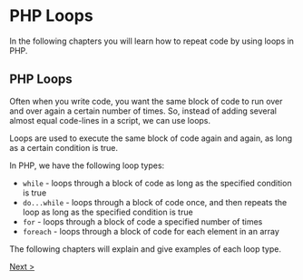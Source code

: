 # PHP Loops

In the following chapters you will learn how to repeat code by using loops in PHP.

## PHP Loops

Often when you write code, you want the same block of code to run over and over again a certain number of times. So, instead of adding several almost equal code-lines in a script, we can use loops.

Loops are used to execute the same block of code again and again, as long as a certain condition is true.

In PHP, we have the following loop types:

- ```while``` - loops through a block of code as long as the specified condition is true
- ```do...while``` - loops through a block of code once, and then repeats the loop as long as the specified condition is true
- ```for``` - loops through a block of code a specified number of times
- ```foreach``` - loops through a block of code for each element in an array

The following chapters will explain and give examples of each loop type.

[Next >](./1.%20While%20Loop/README.md)